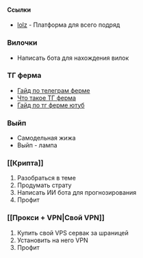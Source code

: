 
#### Ссылки
- [lolz](https://lolz.market/zelenka.guru) - Платформа для всего подряд

### Вилочки
- Написать бота для нахождения вилок

### ТГ ферма
- [Гайд по телеграм ферме](https://teletype.in/@activity_de_sklad/TELEGRAM_Farm_Guide)
- [Что такое ТГ ферма](https://telegra.ph/CHto-takoe-telegramm-ferma--Telegram-ferma-chto-ehto-takoe-i-kak-na-nej-zarabotat-07-22)
- [Гайд по тг ферме ютуб](https://youtu.be/5jo8UZk-wVY?si=JGQbUSFlpUMf4T0X)

### Выйп
- Самодельная жижа
- Выйп - лампа

### [[Крипта]]
1. Разобраться в теме
2. Продумать страту
3. Написать ИИ бота для прогнозирования
4. Профит

### [[Прокси + VPN|Свой VPN]]
1. Купить свой VPS сервак за шраницей
2. Установить на него VPN
3. Профит

